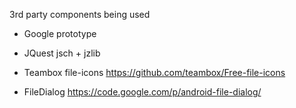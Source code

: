 
3rd party components being used

- Google prototype

- JQuest jsch + jzlib

- Teambox file-icons
  https://github.com/teambox/Free-file-icons

- FileDialog
  https://code.google.com/p/android-file-dialog/


